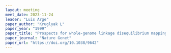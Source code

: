 ```yaml
---
layout: meeting
meet_date: 2023-11-24
leader: "Luis Arge"
paper_author: "Kruglyak L"
paper_year: "1999"
paper_title: "Prospects for whole-genome linkage disequilibrium mapping of common disease genes"
paper_journal: "Nature Genet"
paper_url: "https://doi.org/10.1038/9642"
---
```


